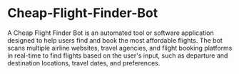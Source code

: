 # Cheap-Flight-Finder-Bot
A Cheap Flight Finder Bot is an automated tool or software application designed to help users find and book the most affordable flights. The bot scans multiple airline websites, travel agencies, and flight booking platforms in real-time to find flights based on the user's input, such as departure and destination locations, travel dates, and preferences.

